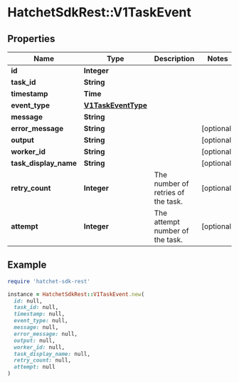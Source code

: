 # HatchetSdkRest::V1TaskEvent

## Properties

| Name | Type | Description | Notes |
| ---- | ---- | ----------- | ----- |
| **id** | **Integer** |  |  |
| **task_id** | **String** |  |  |
| **timestamp** | **Time** |  |  |
| **event_type** | [**V1TaskEventType**](V1TaskEventType.md) |  |  |
| **message** | **String** |  |  |
| **error_message** | **String** |  | [optional] |
| **output** | **String** |  | [optional] |
| **worker_id** | **String** |  | [optional] |
| **task_display_name** | **String** |  | [optional] |
| **retry_count** | **Integer** | The number of retries of the task. | [optional] |
| **attempt** | **Integer** | The attempt number of the task. | [optional] |

## Example

```ruby
require 'hatchet-sdk-rest'

instance = HatchetSdkRest::V1TaskEvent.new(
  id: null,
  task_id: null,
  timestamp: null,
  event_type: null,
  message: null,
  error_message: null,
  output: null,
  worker_id: null,
  task_display_name: null,
  retry_count: null,
  attempt: null
)
```


